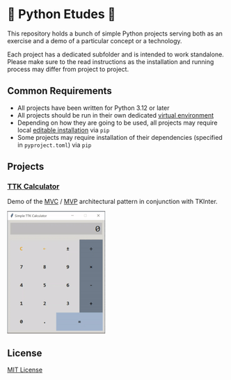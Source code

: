 # 🐍 Python Etudes 🎹

This repository holds a bunch of simple Python projects serving both as an exercise and a demo of a particular concept or a technology.

Each project has a dedicated subfolder and is intended to work standalone. Please make sure to the read instructions as the installation and running process may differ from project to project.

## Common Requirements

- All projects have been written for Python 3.12 or later
- All projects should be run in their own dedicated [virtual environment](https://docs.python.org/3/library/venv.html)
- Depending on how they are going to be used, all projects may require local [editable installation](https://setuptools.pypa.io/en/latest/userguide/development_mode.html) via `pip`
- Some projects may require installation of their dependencies (specified in `pyproject.toml`) via `pip`

## Projects

### [TTK Calculator](./ttkcalculator/)

Demo of the [MVC](https://en.wikipedia.org/wiki/Model–view–controller) / [MVP](https://en.wikipedia.org/wiki/Model–view–presenter) architectural pattern in conjunction with TKInter.

[![TTK Calculator preview](./ttkcalculator/docs/ttk_calculator_preview.gif)](./ttkcalculator/README.md)


## License

[MIT License](LICENSE)

